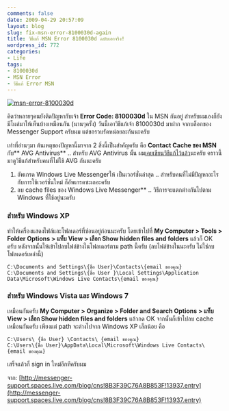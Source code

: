 ```yaml
---
comments: false
date: 2009-04-29 20:57:09
layout: blog
slug: fix-msn-error-8100030d-again
title: วิธีแก้ MSN Error 8100030d ฉบับเอาจริง!
wordpress_id: 772
categories:
- Life
tags:
- 8100030d
- MSN Error
- วีธีแก้ Error MSN
---
```


[![msn-error-8100030d](http://www.armno.in.th/wp-content/uploads/2009/04/msnerror8100030d-thumb.gif)](http://www.armno.in.th/wp-content/uploads/2009/04/msnerror8100030d.gif)

คิดว่าหลายๆคนยังติดปัญหากับเจ้า **Error Code: 8100030d** ใน MSN กันอยู่ สำหรับผมเองก็ยังมีโผล่มาให้เห็นบ้างเหมือนกัน (นานๆครั้ง) วันนี้เอาวิธีแก้เจ้า 8100030d มาฝาก จากบล็อกของ Messenger Support ครับผม แต่ขอรวบรัดหน่อยละกันนะครับ

เท่าที่อ่านๆมา ต้นเหตุของปัญหานี้มาจาก 2 สิ่งนี้เป็นสำคัญครับ คือ **Contact Cache ของ MSN** กับ** AVG Antivirus** .. สำหรับ AVG Antivirus นั้น ผม[เคยเขียนวิธีแก้ไว้แล้ว](http://www.armno.in.th/20081220/error-8100030d-%e0%b9%83%e0%b8%99-windows-live-messenger-2009)นะครับ คราวนี้มาดูวิธีแก้สำหรับคนที่ไม่ใช้ AVG กันนะครับ

1. อัพเกรด Windows Live Messengerให้ เป็นเวอร์ชั่นล่าสุด .. สำหรับคนที่ไม่มีปัญหาอะไรกับการใช้เวอร์ชั่นใหม่ ก็อัพเกรดซะเถอะครับ
2. ลบ cache files ของ Windows Live Messenger** .. วิธีการจะแตกต่างกันไปตาม Windows ที่ใช้อยู่นะครับ

### สำหรับ Windows XP

ทำให้เครื่องแสดงไฟล์และโฟลเดอร์ที่ซ่อนอยู่ก่อนนะครับ โดยเข้าไปที่ **My Computer > Tools > Folder Options > แท็บ View > เลือก Show hidden files and folders** แล้วก็ OK ครับ หลังจากนั้นให้เข้าไปลบไฟล์ข้างในโฟลเดอร์ตาม path นี้ครับ (ลบไฟล์ข้างในนะครับ ไม่ใช่ลบโฟลเดอร์เหล่านี้)

    C:\Documents and Settings\{ชื่อ User}\Contacts\{email ของคุณ}
    C:\Documents and Settings\{ชื่อ User }\Local Settings\Application Data\Microsoft\Windows Live Contacts\{email ของคุณ}

### สำหรับ Windows Vista และ Windows 7

เหมือนกันครับ **My Computer > Organize > Folder and Search Options > แท็บ View > เลือก Show hidden files and folders** แล้วกด OK จากนั้นก็เข้าไปลบ cache เหมือนกันครับ เพียงแต่ path จะต่างไปจาก Windows XP เล็กน้อย คือ

    C:\Users\ {ชื่อ User} \Contacts\ {email ของคุณ}
    C:\Users\{ชื่อ User}\AppData\Local\Microsoft\Windows Live Contacts\{email ของคุณ}

เสร็จแล้วก็ sign in ใหม่อีกทีครับผม

จาก: [http://messenger-support.spaces.live.com/blog/cns!8B3F39C76A8B853F!13937.entry](http://messenger-support.spaces.live.com/blog/cns!8B3F39C76A8B853F!13937.entry)
